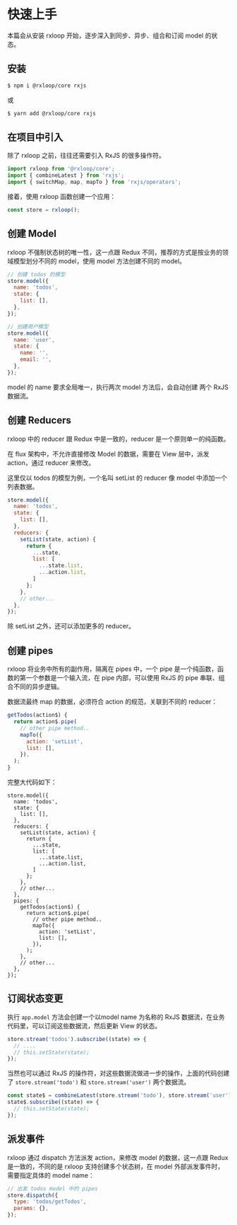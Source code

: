 # 快速上手

本篇会从安装 rxloop 开始，逐步深入到同步、异步、组合和订阅 model 的状态。

## 安装
```bash
$ npm i @rxloop/core rxjs
```
或
```bash
$ yarn add @rxloop/core rxjs
```

## 在项目中引入
除了 rxloop 之前，往往还需要引入 RxJS 的很多操作符。

```javascript
import rxloop from '@rxloop/core';
import { combineLatest } from 'rxjs';
import { switchMap, map, mapTo } from 'rxjs/operators';
```

接着，使用 rxloop 函数创建一个应用：

```javascript
const store = rxloop();
```

## 创建 Model
rxloop 不强制状态树的唯一性，这一点跟 Redux 不同，推荐的方式是按业务的领域模型划分不同的 model，使用 model 方法创建不同的 model。

```javascript
// 创建 todos 的模型
store.model({
  name: 'todos',
  state: {
    list: [],
  },
});

// 创建用户模型
store.model({
  name: 'user',
  state: {
    name: '',
    email: '',
  },
});
```
model 的 name 要求全局唯一，执行两次 model 方法后，会自动创建 两个 RxJS 数据流。

## 创建 Reducers
rxloop 中的 reducer 跟 Redux 中是一致的，reducer 是一个原则单一的纯函数。

在 flux 架构中，不允许直接修改  Model 的数据，需要在 View 层中，派发 action，通过 reducer 来修改。

这里仅以 todos 的模型为例，一个名叫 setList 的 reducer 像 model 中添加一个列表数据。

```javascript
store.model({
  name: 'todos',
  state: {
    list: [],
  },
  reducers: {
    setList(state, action) {
      return {
        ...state,
        list: [
          ...state.list,
          ...action.list,
        ]
      };
    },
    // other...
  },
});
```

除 setList 之外，还可以添加更多的 reducer。 

## 创建 pipes
rxloop 将业务中所有的副作用，隔离在 pipes 中，一个 pipe 是一个纯函数，函数的第一个参数是一个输入流，在 pipe 内部，可以使用 RxJS 的 pipe 串联、组合不同的异步逻辑。

数据流最终 map 的数据，必须符合 action 的规范，关联到不同的 reducer：

```javascript
getTodos(action$) {
  return action$.pipe(
    // other pipe method..
    mapTo({
      action: 'setList',
      list: [],
    }),
  );
}
```

完整大代码如下：

```javascirpt
store.model({
  name: 'todos',
  state: {
    list: [],
  },
  reducers: {
    setList(state, action) {
      return {
        ...state,
        list: [
          ...state.list,
          ...action.list,
        ]
      };
    },
    // other...
  },
  pipes: {
    getTodos(action$) {
      return action$.pipe(
        // other pipe method..
        mapTo({
          action: 'setList',
          list: [],
        }),
      );
    },
    // other...
  },
});
```

## 订阅状态变更

执行 `app.model` 方法会创建一个以model name 为名称的 RxJS 数据流，在业务代码里，可以订阅这些数据流，然后更新 View 的状态。

```javascript
store.stream('todos').subscribe((state) => {
  // ....
  // this.setState(state);
});
```

当然也可以通过 RxJS 的操作符，对这些数据流做进一步的操作，上面的代码创建了 `store.stream('todo')` 和 `store.stream('user')` 两个数据流。

```javascript
const state$ = combineLatest(store.stream('todo'), store.stream('user'));
state$.subscribe((state) => {
  // this.setState(state);
});
```

## 派发事件
rxloop 通过 dispatch 方法派发 action，来修改 model 的数据，这一点跟 Redux 是一致的，不同的是 rxloop 支持创建多个状态树，在 model 外部派发事件时，需要指定具体的 model name：

```javascript
// 出发 todos model 中的 pipes
store.dispatch({
  type: 'todos/getTodos',
  params: {},
});
```
